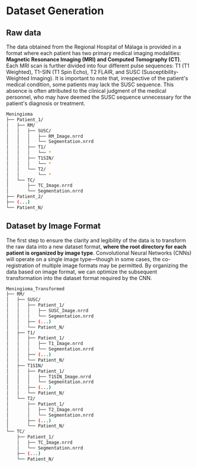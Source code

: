 # Dataset Generation

## Raw data 

The data obtained from the Regional Hospital of Málaga is provided in a format where each patient has two primary medical imaging modalities: **Magnetic Resonance Imaging (MRI) and Computed Tomography (CT)**. Each MRI scan is further divided into four different pulse sequences: T1 (T1 Weighted), T1-SIN (T1 Spin Echo), T2 FLAIR, and SUSC (Susceptibility-Weighted Imaging). It is important to note that, irrespective of the patient's medical condition, some patients may lack the SUSC sequence. This absence is often attributed to the clinical judgment of the medical personnel, who may have deemed the SUSC sequence unnecessary for the patient's diagnosis or treatment.

```bash
Meningioma
├── Patient_1/
│   ├── RM/
│   │   ├── SUSC/
│   │   │   ├── RM_Image.nrrd
│   │   │   └── Segmentation.nrrd
│   │   ├── T1/
│   │   │   └── *
│   │   ├── T1SIN/
│   │   │   └── *
│   │   └── T2/
│   │       └── *
│   └── TC/
│       ├── TC_Image.nrrd
│       └── Segmentation.nrrd
├── Patient_2/
├── (...)
└── Patient_N/
```

## Dataset by Image Format

The first step to ensure the clarity and legibility of the data is to transform the raw data into a new dataset format, **where the root directory for each patient is organized by image type**. Convolutional Neural Networks (CNNs) will operate on a single image type—though in some cases, the co-registration of multiple image formats may be permitted. By organizing the data based on image format, we can optimize the subsequent transformation into the dataset format required by the CNN.

```bash
Meningioma_Transformed
├── RM/
│   ├── SUSC/
│   │   ├── Patient_1/
│   │   │   ├── SUSC_Image.nrrd
│   │   │   └── Segmentation.nrrd
│   │   ├── (...)
│   │   └── Patient_N/
│   ├── T1/
│   │   ├── Patient_1/
│   │   │   ├── T1_Image.nrrd
│   │   │   └── Segmentation.nrrd
│   │   ├── (...)
│   │   └── Patient_N/
│   ├── T1SIN/
│   │   ├── Patient_1/
│   │   │   ├── T1SIN_Image.nrrd
│   │   │   └── Segmentation.nrrd
│   │   ├── (...)
│   │   └── Patient_N/
│   └── T2/
│       ├── Patient_1/
│       │   ├── T2_Image.nrrd
│       │   └── Segmentation.nrrd
│       ├── (...)
│       └── Patient_N/
└── TC/
    ├── Patient_1/
    │   ├── TC_Image.nrrd
    │   └── Segmentation.nrrd
    ├── (...)
    └── Patient_N/
```